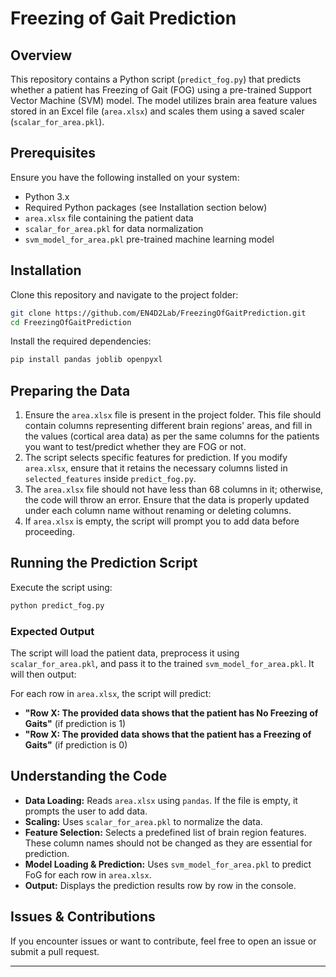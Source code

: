 # Freezing of Gait Prediction

## Overview
This repository contains a Python script (`predict_fog.py`) that predicts whether a patient has Freezing of Gait (FOG) using a pre-trained Support Vector Machine (SVM) model. The model utilizes brain area feature values stored in an Excel file (`area.xlsx`) and scales them using a saved scaler (`scalar_for_area.pkl`).

## Prerequisites
Ensure you have the following installed on your system:

- Python 3.x
- Required Python packages (see Installation section below)
- `area.xlsx` file containing the patient data
- `scalar_for_area.pkl` for data normalization
- `svm_model_for_area.pkl` pre-trained machine learning model

## Installation

Clone this repository and navigate to the project folder:

```sh
git clone https://github.com/EN4D2Lab/FreezingOfGaitPrediction.git
cd FreezingOfGaitPrediction
```

Install the required dependencies:

```sh
pip install pandas joblib openpyxl
```

## Preparing the Data

1. Ensure the `area.xlsx` file is present in the project folder. This file should contain columns representing different brain regions' areas, and fill in the values (cortical area data) as per the same columns for the patients you want to test/predict whether they are FOG or not.
2. The script selects specific features for prediction. If you modify `area.xlsx`, ensure that it retains the necessary columns listed in `selected_features` inside `predict_fog.py`.
3. The `area.xlsx` file should not have less than 68 columns in it; otherwise, the code will throw an error. Ensure that the data is properly updated under each column name without renaming or deleting columns.
4. If `area.xlsx` is empty, the script will prompt you to add data before proceeding.

## Running the Prediction Script

Execute the script using:

```sh
python predict_fog.py
```

### Expected Output
The script will load the patient data, preprocess it using `scalar_for_area.pkl`, and pass it to the trained `svm_model_for_area.pkl`. It will then output:

For each row in `area.xlsx`, the script will predict:
- **"Row X: The provided data shows that the patient has No Freezing of Gaits"** (if prediction is 1)
- **"Row X: The provided data shows that the patient has a Freezing of Gaits"** (if prediction is 0)

## Understanding the Code
- **Data Loading:** Reads `area.xlsx` using `pandas`. If the file is empty, it prompts the user to add data.
- **Scaling:** Uses `scalar_for_area.pkl` to normalize the data.
- **Feature Selection:** Selects a predefined list of brain region features. These column names should not be changed as they are essential for prediction.
- **Model Loading & Prediction:** Uses `svm_model_for_area.pkl` to predict FoG for each row in `area.xlsx`.
- **Output:** Displays the prediction results row by row in the console.

## Issues & Contributions
If you encounter issues or want to contribute, feel free to open an issue or submit a pull request.

---

